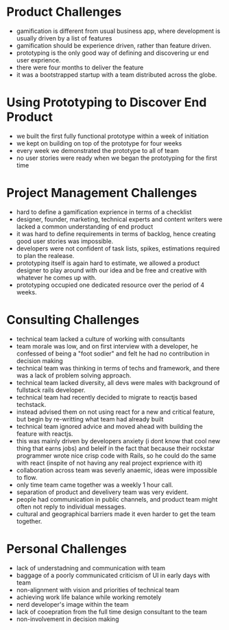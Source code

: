 # Product Challenges
- gamification is different from usual business app, where development is usually driven by a list of features
- gamification should be experience driven, rather than feature driven.
- prototyping is the only good way of defining and discovering ur end user exprience.
- there were four months to deliver the feature 
- it was a bootstrapped startup with a team distributed across the globe.

# Using Prototyping to Discover End Product
- we built the first fully functional prototype within a week of initiation
- we kept on building on top of the prototype for four weeks
- every week we demonstrated the prototype to all of team
- no user stories were ready when we began the prototyping for the first time

# Project Management Challenges
- hard to define a gamification exprience in terms of a checklist
- designer, founder, marketing, technical experts and content writers were lacked a common understanding of end product
- it was hard to define requirements in terms of backlog, hence creating good user stories was impossible.
- developers were not confident of task lists, spikes, estimations required to plan the realease.
- prototyping itself is again hard to estimate, we allowed a product designer to play around with our idea and be free and creative  with whatever he comes up with.
- prototyping occupied one dedicated resource over the period of 4 weeks.

# Consulting Challenges
- technical team lacked a culture of working with consultants 
- team morale was low, and on first interview with a developer, he confessed of being a "foot sodier" and felt he had no contribution in decision making
- technical team was thinking in terms of techs and framework, and there was a lack of problem solving approach.
- technical team lacked diversity, all devs were males with background of fullstack rails developer.
- technical team had recently decided to migrate to reactjs based techstack.
- instead advised them on not using react for a new and critical feature, but begin by re-writting what team had already built
- technical team ignored advice and moved ahead with building the feature with reactjs.
- this was mainly driven by developers anxiety (i dont know that cool new thing that earns jobs) and beleif in the fact that because their rockstar programmer  wrote nice crisp code with Rails, so he could do the same with react (inspite of  not having any real project exprience with it)
- collaboration across team was severly anaemic, ideas were impossible to flow. 
- only time team came together was a weekly 1 hour call. 
- separation of product and develivery team was very evident.
- people had communication in public channels, and product team might often not reply to individual messages.
- cultural and geographical barriers made it even harder to get the team together.

# Personal Challenges
- lack of understadning and communication with team
- baggage of a poorly communicated criticism of UI in early days with team
- non-alignment with vision and priorities of technical team
- achieving work life balance while working remotely
- nerd developer's image within the team
- lack of cooepration from the full time design consultant to the team
- non-involvement in decision making 
